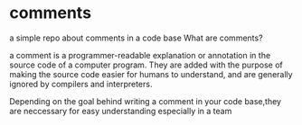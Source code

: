 # comments
a simple repo about comments in a code base
What are comments?

a comment is a programmer-readable explanation or annotation in the source code of a computer program. They are added with the purpose of making the source code easier for humans to understand, and are generally ignored by compilers and interpreters.

Depending on the goal behind writing a comment in your code base,they are neccessary for easy understanding especially in a team
